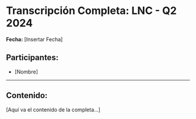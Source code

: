 # Transcripción Completa: LNC - Q2 2024

**Fecha:** [Insertar Fecha]

## Participantes:
* [Nombre]

---

## Contenido:

[Aquí va el contenido de la completa...]